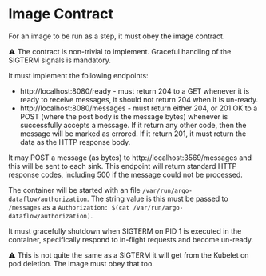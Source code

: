 # Image Contract

For an image to be run as a step, it must obey the image contract.

⚠️ The contract is non-trivial to implement. Graceful handling of the SIGTERM signals is mandatory.

It must implement the following endpoints:

* http://localhost:8080/ready - must return 204 to a GET whenever it is ready to receive messages, it should not return
  204 when it is un-ready.
* http://localhost:8080/messages - must return either 204, or 201 OK to a POST (where the post body is the message
  bytes) whenever is successfully accepts a message. If it return any other code, then the message will be marked as
  errored. If it return 201, it must return the data as the HTTP response body.

It may POST a message (as bytes) to http://localhost:3569/messages and this will be sent to each sink. This endpoint
will return standard HTTP response codes, including 500 if the message could not be processed.

The container will be started with an file `/var/run/argo-dataflow/authorization`. The string value is this must be passed
to `/messages` as a `Authorization: $(cat /var/run/argo-dataflow/authorization)`.

It must gracefully shutdown when SIGTERM on PID 1 is executed in the container, specifically respond to in-flight requests
and become un-ready. 

⚠️ This is not quite the same as a SIGTERM it will get from the Kubelet on pod deletion. The image must obey that too.  